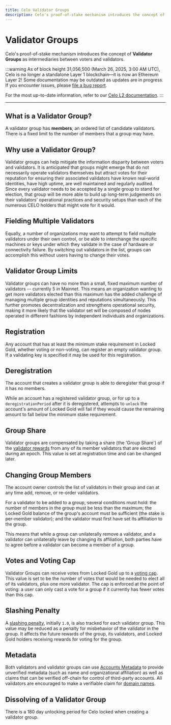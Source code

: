 ```yaml
---
title: Celo Validator Groups
description: Celo's proof-of-stake mechanism introduces the concept of Validator Groups as intermediaries between voters and validators.
---
```


# Validator Groups

Celo's proof-of-stake mechanism introduces the concept of **Validator Groups** as intermediaries between voters and validators.

:::warning
As of block height 31,056,500 (March 26, 2025, 3:00 AM UTC), Celo is no longer a standalone Layer 1 blockchain—it is now an Ethereum Layer 2!
Some documentation may be outdated as updates are in progress. If you encounter issues, please [file a bug report](https://github.com/celo-org/docs/issues/new/choose).

For the most up-to-date information, refer to our [Celo L2 documentation](https://docs.celo.org/cel2).
:::

---

## What is a Validator Group?

A validator group has **members**, an ordered list of candidate validators. There is a fixed limit to the number of members that a group may have.

## Why use a Validator Group?

Validator groups can help mitigate the information disparity between voters and validators. It is anticipated that groups might emerge that do not necessarily operate validators themselves but attract votes for their reputation for ensuring their associated validators have known real-world identities, have high uptime, are well maintained and regularly audited. Since every validator needs to be accepted by a single group to stand for election, that group will be more able to build up long-term judgements on their validators’ operational practices and security setups than each of the numerous CELO holders that might vote for it would.

## Fielding Multiple Validators

Equally, a number of organizations may want to attempt to field multiple validators under their own control, or be able to interchange the specific machines or keys under which they validate in the case of hardware or connectivity failure. By switching out validators in the list, groups can accomplish this without users having to change their votes.

## Validator Group Limits

Validator groups can have no more than a small, fixed maximum number of validators -- currently 5 in Mainnet. This means an organization wanting to get more validators elected than this maximum has the added challenge of managing multiple group identities and reputations simultaneously. This further promotes decentralization and strengthens operational security, making it more likely that the validator set will be composed of nodes operated in different fashions by independent individuals and organizations.

## Registration

Any account that has at least the minimum stake requirement in Locked Gold, whether voting or non-voting, can register an empty validator group. If a validating key is specified it may be used for this registration.

## Deregistration

The account that creates a validator group is able to deregister that group if it has no members.

While an account has a registered validator group, or for up to a `deregistrationPeriod` after it is deregistered, attempts to `unlock` the account's amount of Locked Gold will fail if they would cause the remaining amount to fall below the minimum stake requirement.

## Group Share

Validator groups are compensated by taking a share (the 'Group Share') of the [validator rewards](/what-is-celo/about-celo-l1/protocol/pos/epoch-rewards-validator) from any of its member validators that are elected during an epoch. This value is set at registration time and can be changed later.

## Changing Group Members

The account owner controls the list of validators in their group and can at any time add, remove, or re-order validators.

For a validator to be added to a group, several conditions must hold: the number of members in the group must be less than the maximum; the Locked Gold balance of the group's account must be sufficient (the stake is per-member validator); and the validator must first have set its affiliation to the group.

This means that while a group can unilaterally remove a validator, and a validator can unilaterally leave by changing its affiliation, both parties have to agree before a validator can become a member of a group.

## Votes and Voting Cap

Validator Groups can receive votes from Locked Gold up to a [voting cap](/what-is-celo/about-celo-l1/protocol/pos/validator-elections#group-voting-caps). This value is set to be the number of votes that would be needed to elect all of its validators, plus one more validator. The cap is enforced at the point of voting: a user can only cast a vote for a group if it currently has fewer votes than this cap.

## Slashing Penalty

A [slashing penalty](/what-is-celo/about-celo-l1/protocol/pos/penalties), initially `1.0`, is also tracked for each validator group. This value may be reduced as a penalty for misbehavior of the validator in the group. It affects the future rewards of the group, its validators, and Locked Gold holders receiving rewards for voting for the group.

## Metadata

Both validators and validator groups can use [Accounts Metadata](/what-is-celo/about-celo-l1/protocol/identity/metadata) to provide unverified metadata (such as name and organizational affiliation) as well as claims that can be verified off-chain for control of third-party accounts. All validators are encouraged to make a verifiable claim for [domain names](/what-is-celo/about-celo-l1/validator/validator-explorer).

## Dissolving of a Validator Group

There is a 180 day unlocking period for Celo locked when creating a validator group.

